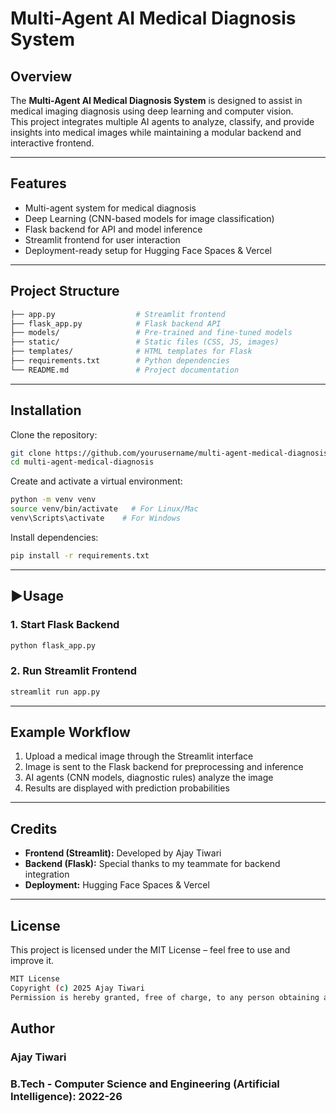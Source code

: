 # Multi-Agent AI Medical Diagnosis System

## Overview
The **Multi-Agent AI Medical Diagnosis System** is designed to assist in medical imaging diagnosis using deep learning and computer vision.  
This project integrates multiple AI agents to analyze, classify, and provide insights into medical images while maintaining a modular backend and interactive frontend.

---

## Features
- Multi-agent system for medical diagnosis  
- Deep Learning (CNN-based models for image classification)  
- Flask backend for API and model inference  
- Streamlit frontend for user interaction  
- Deployment-ready setup for Hugging Face Spaces & Vercel  

---

## Project Structure
```bash
├── app.py                  # Streamlit frontend
├── flask_app.py            # Flask backend API
├── models/                 # Pre-trained and fine-tuned models
├── static/                 # Static files (CSS, JS, images)
├── templates/              # HTML templates for Flask
├── requirements.txt        # Python dependencies
└── README.md               # Project documentation
```

---

## Installation

Clone the repository:
```bash
git clone https://github.com/yourusername/multi-agent-medical-diagnosis.git
cd multi-agent-medical-diagnosis
```

Create and activate a virtual environment:
```bash
python -m venv venv
source venv/bin/activate   # For Linux/Mac
venv\Scripts\activate    # For Windows
```

Install dependencies:
```bash
pip install -r requirements.txt
```

---

## ▶Usage

### 1. Start Flask Backend
```bash
python flask_app.py
```

### 2. Run Streamlit Frontend
```bash
streamlit run app.py
```

---

## Example Workflow
1. Upload a medical image through the Streamlit interface  
2. Image is sent to the Flask backend for preprocessing and inference  
3. AI agents (CNN models, diagnostic rules) analyze the image  
4. Results are displayed with prediction probabilities  

---


## Credits
- **Frontend (Streamlit):** Developed by Ajay Tiwari  
- **Backend (Flask):** Special thanks to my teammate for backend integration  
- **Deployment:** Hugging Face Spaces & Vercel  

---

## License
This project is licensed under the MIT License – feel free to use and improve it.

```bash
MIT License
Copyright (c) 2025 Ajay Tiwari
Permission is hereby granted, free of charge, to any person obtaining a copy of this software...
```
## Author
### Ajay Tiwari
### B.Tech - Computer Science and Engineering (Artificial Intelligence): 2022-26
